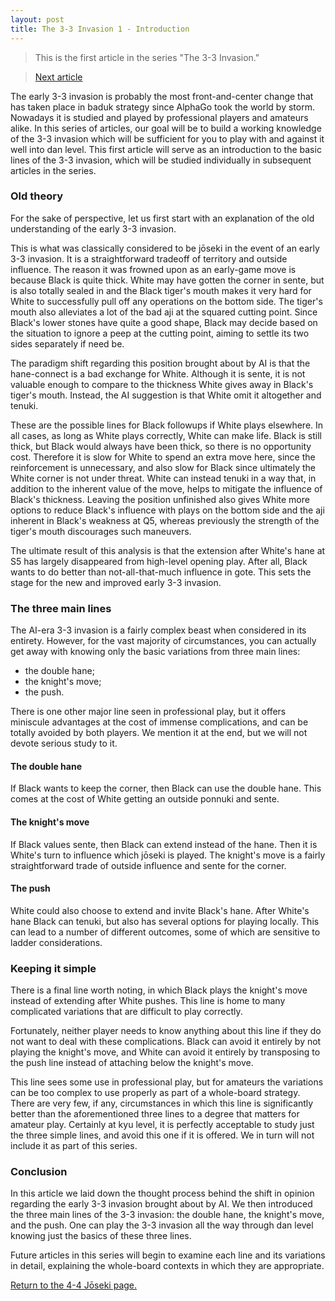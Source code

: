 ```yaml
---
layout: post
title: The 3-3 Invasion 1 - Introduction
---
```


<link rel="stylesheet" type="text/css" href="/assets/css/besogo.css">
<link rel="stylesheet" type="text/css" href="/assets/css/board-wood.css">

<script src="/assets/js/besogo.js"></script>
<script src="/assets/js/editor.js"></script>
<script src="/assets/js/gameRoot.js"></script>
<script src="/assets/js/svgUtil.js"></script>
<script src="/assets/js/parseSgf.js"></script>
<script src="/assets/js/loadSgf.js"></script>
<script src="/assets/js/saveSgf.js"></script>
<script src="/assets/js/boardDisplay.js"></script>
<script src="/assets/js/coord.js"></script>
<script src="/assets/js/toolPanel.js"></script>
<script src="/assets/js/filePanel.js"></script>
<script src="/assets/js/controlPanel.js"></script>
<script src="/assets/js/namesPanel.js"></script>
<script src="/assets/js/commentPanel.js"></script>
<script src="/assets/js/treePanel.js"></script>

<body onload="besogo.autoInit()">

<section markdown="1">

> This is the first article in the series "The 3-3 Invasion."

> [Next article](/joseki/44/2021/02/21/44-33-invasion-1-intro/)

The early 3-3 invasion is probably the most front-and-center change that has taken place in baduk strategy since AlphaGo took the world by storm.
Nowadays it is studied and played by professional players and amateurs alike.
In this series of articles, our goal will be to build a working knowledge of the 3-3 invasion which will be sufficient for you to play with and against it well into dan level.
This first article will serve as an introduction to the basic lines of the 3-3 invasion, which will be studied individually in subsequent articles in the series.

### Old theory

For the sake of perspective, let us first start with an explanation of the old understanding of the early 3-3 invasion.

</section>

<div class="besogo-viewer" realstones="on" maxwidth="550" nowheel="true" coord="western" panels="control+tree" orient="portrait" portratio="none" sgf="/assets/sgf/2021-02-21-sgf/intro-sgf/01.sgf"></div>

<section markdown="1">

This is what was classically considered to be jōseki in the event of an early 3-3 invasion.
It is a straightforward tradeoff of territory and outside influence.
The reason it was frowned upon as an early-game move is because Black is quite thick.
White may have gotten the corner in sente, but is also totally sealed in and the Black tiger's mouth makes it very hard for White to successfully pull off any operations on the bottom side.
The tiger's mouth also alleviates a lot of the bad aji at the squared cutting point.
Since Black's lower stones have quite a good shape, Black may decide based on the situation to ignore a peep at the cutting point, aiming to settle its two sides separately if need be.

The paradigm shift regarding this position brought about by AI is that the hane-connect is a bad exchange for White.
Although it is sente, it is not valuable enough to compare to the thickness White gives away in Black's tiger's mouth.
Instead, the AI suggestion is that White omit it altogether and tenuki.

</section>

<div class="besogo-viewer" realstones="on" maxwidth="550" nowheel="true" coord="western" panels="control+tree+comment" orient="portrait" portratio="none" sgf="/assets/sgf/2021-02-21-sgf/intro-sgf/02.sgf"></div>

<section markdown="1">

These are the possible lines for Black followups if White plays elsewhere.
In all cases, as long as White plays correctly, White can make life.
Black is still thick, but Black would always have been thick, so there is no opportunity cost.
Therefore it is slow for White to spend an extra move here, since the reinforcement is unnecessary, and also slow for Black since ultimately the White corner is not under threat.
White can instead tenuki in a way that, in addition to the inherent value of the move, helps to mitigate the influence of Black's thickness.
Leaving the position unfinished also gives White more options to reduce Black's influence with plays on the bottom side and the aji inherent in Black's weakness at Q5, whereas previously the strength of the tiger's mouth discourages such maneuvers.

The ultimate result of this analysis is that the extension after White's hane at S5 has largely disappeared from high-level opening play.
After all, Black wants to do better than not-all-that-much influence in gote.
This sets the stage for the new and improved early 3-3 invasion.

### The three main lines

The AI-era 3-3 invasion is a fairly complex beast when considered in its entirety.
However, for the vast majority of circumstances, you can actually get away with knowing only the basic variations from three main lines:

* the double hane;
* the knight's move;
* the push.

There is one other major line seen in professional play, but it offers miniscule advantages at the cost of immense complications, and can be totally avoided by both players.
We mention it at the end, but we will not devote serious study to it.

#### The double hane

</section>

<div class="besogo-viewer" realstones="on" maxwidth="550" nowheel="true" coord="western" panels="control+tree+comment" orient="portrait" portratio="none" sgf="/assets/sgf/2021-02-21-sgf/intro-sgf/03.sgf"></div>

<section markdown="1">

If Black wants to keep the corner, then Black can use the double hane.
This comes at the cost of White getting an outside ponnuki and sente.

#### The knight's move

</section>

<div class="besogo-viewer" realstones="on" maxwidth="550" nowheel="true" coord="western" panels="control+tree+comment" orient="portrait" portratio="none" sgf="/assets/sgf/2021-02-21-sgf/intro-sgf/04.sgf"></div>

<section markdown="1">

If Black values sente, then Black can extend instead of the hane.
Then it is White's turn to influence which jōseki is played.
The knight's move is a fairly straightforward trade of outside influence and sente for the corner.

#### The push

</section>

<div class="besogo-viewer" realstones="on" maxwidth="550" nowheel="true" coord="western" panels="control+tree+comment" orient="portrait" portratio="none" sgf="/assets/sgf/2021-02-21-sgf/intro-sgf/05.sgf"></div>

<section markdown="1">

White could also choose to extend and invite Black's hane.
After White's hane Black can tenuki, but also has several options for playing locally.
This can lead to a number of different outcomes, some of which are sensitive to ladder considerations.

### Keeping it simple

</section>

<div class="besogo-viewer" realstones="on" maxwidth="550" nowheel="true" coord="western" panels="control+tree+comment" orient="portrait" portratio="none" sgf="/assets/sgf/2021-02-21-sgf/intro-sgf/06.sgf"></div>

<section markdown="1">

There is a final line worth noting, in which Black plays the knight's move instead of extending after White pushes.
This line is home to many complicated variations that are difficult to play correctly.

Fortunately, neither player needs to know anything about this line if they do not want to deal with these complications.
Black can avoid it entirely by not playing the knight's move, and White can avoid it entirely by transposing to the push line instead of attaching below the knight's move.

This line sees some use in professional play, but for amateurs the variations can be too complex to use properly as part of a whole-board strategy.
There are very few, if any, circumstances in which this line is significantly better than the aforementioned three lines to a degree that matters for amateur play.
Certainly at kyu level, it is perfectly acceptable to study just the three simple lines, and avoid this one if it is offered.
We in turn will not include it as part of this series.

### Conclusion

In this article we laid down the thought process behind the shift in opinion regarding the early 3-3 invasion brought about by AI.
We then introduced the three main lines of the 3-3 invasion: the double hane, the knight's move, and the push.
One can play the 3-3 invasion all the way through dan level knowing just the basics of these three lines.

Future articles in this series will begin to examine each line and its variations in detail, explaining the whole-board contexts in which they are appropriate.


[Return to the 4-4 Jōseki page.](/44/)

</section>